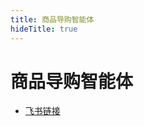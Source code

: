 ```yaml
---
title: 商品导购智能体
hideTitle: true
---
```


# 商品导购智能体
* [飞书链接](https://uxkpl4cba3j.feishu.cn/wiki/T2c3wnRlqi4lNGkixHRcgMFNnEg)
